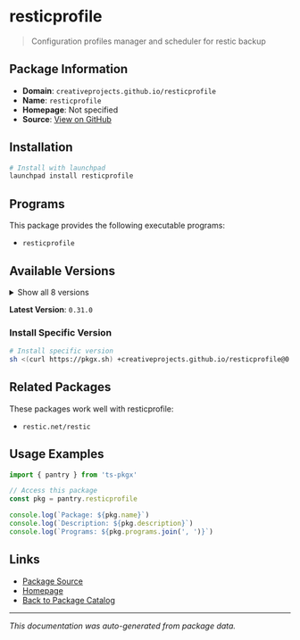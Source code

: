 # resticprofile

> Configuration profiles manager and scheduler for restic backup

## Package Information

- **Domain**: `creativeprojects.github.io/resticprofile`
- **Name**: `resticprofile`
- **Homepage**: Not specified
- **Source**: [View on GitHub](https://github.com/pkgxdev/pantry/tree/main/projects/creativeprojects.github.io/resticprofile/package.yml)

## Installation

```bash
# Install with launchpad
launchpad install resticprofile
```

## Programs

This package provides the following executable programs:

- `resticprofile`

## Available Versions

<details>
<summary>Show all 8 versions</summary>

- `0.31.0`, `0.30.1`, `0.30.0`, `0.29.1`, `0.29.0`
- `0.28.1`, `0.28.0`, `0.27.1`

</details>

**Latest Version**: `0.31.0`

### Install Specific Version

```bash
# Install specific version
sh <(curl https://pkgx.sh) +creativeprojects.github.io/resticprofile@0.31.0 -- $SHELL -i
```

## Related Packages

These packages work well with resticprofile:

- `restic.net/restic`

## Usage Examples

```typescript
import { pantry } from 'ts-pkgx'

// Access this package
const pkg = pantry.resticprofile

console.log(`Package: ${pkg.name}`)
console.log(`Description: ${pkg.description}`)
console.log(`Programs: ${pkg.programs.join(', ')}`)
```

## Links

- [Package Source](https://github.com/pkgxdev/pantry/tree/main/projects/creativeprojects.github.io/resticprofile/package.yml)
- [Homepage](#)
- [Back to Package Catalog](../package-catalog.md)

---

*This documentation was auto-generated from package data.*
